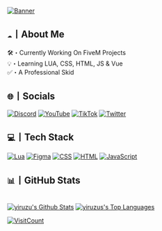 [![Banner](https://i.imgur.com/pTGIim6.png)](https://discord.gg/jAnEnyGBef)
## ` ☁️ `丨About Me
🛠️・Currently Working On FiveM Projects<br>💡・Learning LUA, CSS, HTML, JS & Vue<br>✅・A Professional Skid

## ` 🌐 `丨Socials
[![Discord](https://i.imgur.com/j9Ucn6P.png)](https://discord.gg/6gUDP72sC7) [![YouTube](https://i.imgur.com/jBeMj7a.png)](https://youtube.com/@yiruzu) [![TikTok](https://i.imgur.com/wiYpJrM.png)](https://tiktok.com/@yiruzu) [![Twitter](https://i.imgur.com/NrfB4Fq.png)](https://twitter.com/yiruzu7)

## ` 💻 `丨Tech Stack
[![Lua](https://i.imgur.com/jmbaCec.png)](https://www.lua.org/) [![Figma](https://i.imgur.com/I2NEgO7.png)](https://www.figma.com/) [![CSS](https://i.imgur.com/prPZyrS.png)](https://github.com/yiruzu) [![HTML](https://i.imgur.com/mPxe5lU.png)](https://github.com/yiruzu) [![JavaScript](https://i.imgur.com/BYbFOle.png)](https://github.com/yiruzu)
 
## ` 📊 `丨GitHub Stats
<p>
  <br/>
    <a href="https://github.com/yiruzu"><img alt="yiruzu's Github Stats" src="https://github-readme-stats.vercel.app/api?username=yiruzu&theme=graywhite&hide_border=true&include_all_commits=true&count_private=true" /></a>
    <a href="https://github.com/yiruzu"><img alt="yiruzus's Top Languages" src="https://github-readme-stats.vercel.app/api/top-langs/?username=yiruzu&theme=graywhite&hide_border=true&langs_count=8&include_all_commits=true&count_private=true&layout=compact" /></a>
  <br/>
</p>

[![VisitCount](https://visitcount.itsvg.in/api?id=yiruzu&label=Profile%20Views&color=12&icon=5&pretty=true)](https://github.com/yiruzu)
